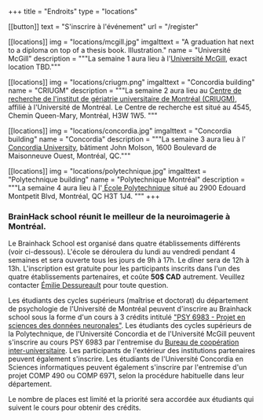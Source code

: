 +++
title = "Endroits"
type = "locations"

[[button]]
    text = "S'inscrire à l'événement"
    url = "/register"
  
[[locations]]
  img = "locations/mcgill.jpg"
  imgalttext = "A graduation hat next to a diploma on top of a thesis book. Illustration." 
  name = "Université McGill"
  description = """La semaine 1 aura lieu à l'[Université McGill](https://mcgill.ca), exact location TBD."""  

[[locations]]
  img = "locations/criugm.png"
  imgalttext = "Concordia building" 
  name = "CRIUGM"
  description = """La semaine 2 aura lieu au [Centre de recherche de l'institut de gériatrie universitaire de Montréal (CRIUGM)](https://www.criugm.qc.ca/fr/contact.html), affilié à l'Université de Montréal. Le Centre de recherche est situé au 4545, Chemin Queen-Mary, Montréal, H3W 1W5.
"""

[[locations]]
  img = "locations/concordia.jpg"
  imgalttext = "Concordia building" 
  name = "Concordia"
  description = """La semaine 3 aura lieu à l'<a href="https://www.concordia.ca/"> Concordia University</a>, bâtiment John Molson, 1600 Boulevard de Maisonneuve Ouest, Montréal, QC."""

[[locations]]
  img = "locations/polytechnique.jpg"
  imgalttext = "Polytechnique building" 
  name = "Polytechnique Montréal"
  description = """La semaine 4 aura lieu à l'<a href="https://www.polymtl.ca/"> École Polytechnique</a> situé au 2900 Edouard Montpetit Blvd, Montréal, QC H3T 1J4.
"""
+++

### BrainHack school réunit le meilleur de la neuroimagerie à Montréal.

Le Brainhack School est organisé dans quatre établissements différents (voir ci-dessous). L'école se déroulera du lundi au vendredi pendant 4 semaines et sera ouverte tous les jours de 9h à 17h. Le dîner sera de 12h à 13h. L'inscription est gratuite pour les participants inscrits dans l'un des quatre établissements partenaires, et coûte **50$ CAD** autrement. Veuillez contacter [Émilie Dessureault](mailto:emilie.dessureault@criugm.qc.ca) pour toute question.

Les étudiants des cycles supérieurs (maîtrise et doctorat) du département de psychologie de l'Université de Montréal peuvent d'inscrire au Brainhack school sous la forme d'un cours à 3 crédits intitulé ["PSY 6983 - Projet en sciences des données neuronales"](https://admission.umontreal.ca/cours-et-horaires/cours/psy-6983/). Les étudiants des cycles supérieurs de la Polytechnique, de l'Université Concordia et de l'Université McGill peuvent s'inscrire au cours PSY 6983 par l'entremise du [Bureau de coopération inter-universitaire](http://www.bci-qc.ca/). Les participants de l'extérieur des institutions partenaires peuvent également s'inscrire. Les étudiants de l'Université Concordia en Sciences informatiques peuvent également s'inscrire par l'entremise d'un projet COMP 490 ou COMP 6971, selon la procédure habituelle dans leur département.


<div class="alert alert-success text-center" role="alert">Le nombre de places est limité et la priorité sera accordée aux étudiants qui suivent le cours pour obtenir des crédits.</div>
